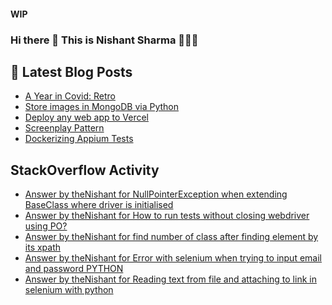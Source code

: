#### WIP
### Hi there 👋  This is Nishant Sharma 🧑🏼‍🎤

## 📕 Latest Blog Posts
<!-- BLOG-POST-LIST:START -->
- [A Year in Covid: Retro](https://thenishant3.medium.com/a-year-in-covid-retro-632bf6cdf1c7?source=rss-97b0bdcd7e66------2)
- [Store images in MongoDB via Python](https://dev.to/thenishant/store-images-in-mongodb-via-python-2g73)
- [Deploy any web app to Vercel](https://dev.to/thenishant/deploy-any-web-app-to-vercel-1ka8)
- [Screenplay Pattern](https://medium.com/testvagrant/screenplay-pattern-3490c7f0c23c?source=rss-97b0bdcd7e66------2)
- [Dockerizing Appium Tests](https://medium.com/testvagrant/dockerizing-appium-tests-c9696809afec?source=rss-97b0bdcd7e66------2)
<!-- BLOG-POST-LIST:END -->


## StackOverflow Activity
<!-- STACKOVERFLOW:START -->
- [Answer by theNishant for NullPointerException when extending BaseClass where driver is initialised](https://stackoverflow.com/questions/68663348/nullpointerexception-when-extending-baseclass-where-driver-is-initialised/68663541#68663541)
- [Answer by theNishant for How to run tests without closing webdriver using PO?](https://stackoverflow.com/questions/68594177/how-to-run-tests-without-closing-webdriver-using-po/68594833#68594833)
- [Answer by theNishant for find number of class after finding element by its xpath](https://stackoverflow.com/questions/68594272/find-number-of-class-after-finding-element-by-its-xpath/68594398#68594398)
- [Answer by theNishant for Error with selenium when trying to input email and password PYTHON](https://stackoverflow.com/questions/68590878/error-with-selenium-when-trying-to-input-email-and-password-python/68591096#68591096)
- [Answer by theNishant for Reading text from file and attaching to link in selenium with python](https://stackoverflow.com/questions/68549229/reading-text-from-file-and-attaching-to-link-in-selenium-with-python/68576180#68576180)
<!-- STACKOVERFLOW:END -->
